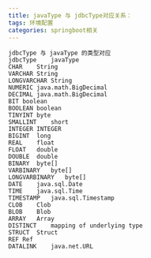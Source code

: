 ```yaml
---
title: javaType 与 jdbcType对应关系：
tags: 环境配置
categories: springboot相关
---
```

    jdbcType 与 javaType 的类型对应
    jdbcType	javaType
    CHAR	String
    VARCHAR	String
    LONGVARCHAR	String
    NUMERIC	java.math.BigDecimal
    DECIMAL	java.math.BigDecimal
    BIT	boolean
    BOOLEAN	boolean
    TINYINT	byte
    SMALLINT	short
    INTEGER	INTEGER
    BIGINT	long
    REAL	float
    FLOAT	double
    DOUBLE	double
    BINARY	byte[]
    VARBINARY	byte[]
    LONGVARBINARY	byte[]
    DATE	java.sql.Date
    TIME	java.sql.Time
    TIMESTAMP	java.sql.Timestamp
    CLOB	Clob
    BLOB	Blob
    ARRAY	Array
    DISTINCT	mapping of underlying type
    STRUCT	Struct
    REF	Ref
    DATALINK	java.net.URL
